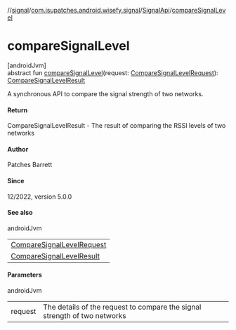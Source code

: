 //[signal](../../../index.md)/[com.isupatches.android.wisefy.signal](../index.md)/[SignalApi](index.md)/[compareSignalLevel](compare-signal-level.md)

# compareSignalLevel

[androidJvm]\
abstract fun [compareSignalLevel](compare-signal-level.md)(request: [CompareSignalLevelRequest](../../com.isupatches.android.wisefy.signal.entities/-compare-signal-level-request/index.md)): [CompareSignalLevelResult](../../com.isupatches.android.wisefy.signal.entities/-compare-signal-level-result/index.md)

A synchronous API to compare the signal strength of two networks.

#### Return

CompareSignalLevelResult - The result of comparing the RSSI levels of two networks

#### Author

Patches Barrett

#### Since

12/2022, version 5.0.0

#### See also

androidJvm

| |
|---|
| [CompareSignalLevelRequest](../../com.isupatches.android.wisefy.signal.entities/-compare-signal-level-request/index.md) |
| [CompareSignalLevelResult](../../com.isupatches.android.wisefy.signal.entities/-compare-signal-level-result/index.md) |

#### Parameters

androidJvm

| | |
|---|---|
| request | The details of the request to compare the signal strength of two networks |
